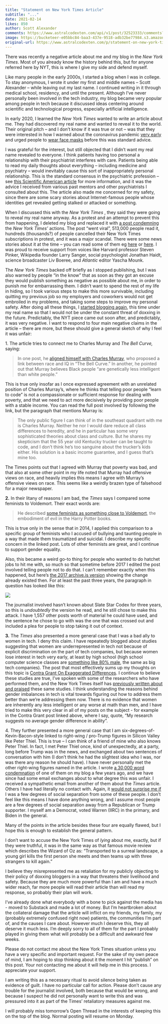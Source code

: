 ```yaml
---
title: "Statement on New York Times Article"
subtitle: "..."
date: 2021-02-14
likes: 850
author: Scott Alexander
comments: https://www.astralcodexten.com/api/v1/post/32523333/comments?&all_comments=true
image: https://bucketeer-e05bbc84-baa3-437e-9518-adb32be77984.s3.amazonaws.com/public/images/f79365ba-cfb1-4887-ba59-d167e4cf62f1_480x393.jpeg
original-url: https://www.astralcodexten.com/p/statement-on-new-york-times-article
---
```

There was recently a negative article about me and my blog in the _New York Times_. Most of you already know the history behind this, but for anyone referred here by NYT, this is where I give my side and defend myself. 

Like many people in the early 2000s, I started a blog when I was in college. To stay anonymous, I wrote it under my first and middle names – Scott Alexander – while leaving out my last name. I continued writing in it through medical school, residency, and until the present. Although I’ve never personally been involved in the tech industry, my blog became very popular among people in tech because it discussed ideas centering around scientific and technological progress, especially artificial intelligence.

In early 2020, I learned the  _New York Times_ wanted to write an article about me. They had discovered my real name and wanted to reveal it to the world. Their original pitch – and I don’t know if it was true or not – was that they were interested in how I warned about the coronavirus pandemic [very early](https://slatestarcodex.com/2020/03/02/coronavirus-links-speculation-open-thread/) and urged people to [wear face masks](https://slatestarcodex.com/2020/03/23/face-masks-much-more-than-you-wanted-to-know/) before this was standard advice.

I was grateful for the interest, but still objected that I didn’t want my real name revealed to everyone. I think patients having too personal a relationship with their psychiatrist interferes with care. Patients being able to read my daily thoughts about everything – including medicine and psychiatry – would inevitably cause this sort of inappropriately personal relationship. This is the standard consensus in the psychiatric profession – see [this Scientific American article](https://webcache.googleusercontent.com/search?q=cache:rcPcxd0-nqQJ:https://blogs.scientificamerican.com/mind-guest-blog/why-psychiatrists-don-t-share-personal-information-with-patients/) for more information, and it was the advice I received from various past mentors and other psychiatrists I consulted about this. The article also made me concerned for my safety, since there are some scary stories about Internet-famous people whose identities get revealed getting stalked or attacked or something.

When I discussed this with the  _New York Times_ , they said they were going to reveal my real name anyway. As a protest and an attempt to prevent this from happening, I deleted my blog and replaced it with [a post condemning](https://slatestarcodex.com/2020/06/22/nyt-is-threatening-my-safety-by-revealing-my-real-name-so-i-am-deleting-the-blog/) the  _New York Times’_ actions. The post “went viral”, 513,000 people read it, hundreds (thousands?) of people cancelled their New York Times subscriptions in protest, and it was a major scandal. There were some news stories about it at the time – you can read some of them eg [here](https://www.newyorker.com/culture/annals-of-inquiry/slate-star-codex-and-silicon-valleys-war-against-the-media) or [here](https://www.coindesk.com/i-failed-terribly-at-keeping-my-identity-secret-scott-alexander-on-the-value-of-pseudonymity). I was proud to receive support from voices like Harvard professor Steven Pinker, Wikipedia founder Larry Sanger, social psychologist Jonathan Haidt, science broadcaster Liv Boeree, and  _Atlantic_ editor Yascha Mounk.

The  _New York Times_ backed off briefly as I stopped publishing, but I was also warned by people “in the know” that as soon as they got an excuse they would publish something as negative as possible about me, in order to punish me for embarrassing them. I didn’t want to spend the rest of my life in hiding, so I took various steps to make this more survivable, including quitting my previous job so my employers and coworkers would not get embroiled in my problems, and taking some steps to improve my personal safety. After doing all these things, I [started blogging again](https://astralcodexten.substack.com/p/still-alive), this time under my real name so that I would not be under the constant threat of doxxing in the future. Predictably, the NYT piece came out soon after, and predictably, it was very negative. I want to respond to four main negative claims in the article – there are more, but these should give a general sketch of why I feel it was unfair:

1\. The article tries to connect me to Charles Murray and _The Bell Curve,_ saying:

> In one post, he [aligned himself with Charles Murray](https://slatestarcodex.com/2016/05/23/three-great-articles-on-poverty-and-why-i-disagree-with-all-of-them/), who proposed a link between race and IQ in “The Bell Curve.” In another, he pointed out that Murray believes Black people “are genetically less intelligent than white people.”

This is true only insofar as I once expressed agreement with an unrelated position of Charles Murray’s, where he thinks that telling poor people “learn to code” is not a compassionate or sufficient response for dealing with poverty, and that we need to act more decisively by providing poor people with a stable income. You can read the full post involved by following the link, but the paragraph that mentions Murray is:

> The only public figure I can think of in the southeast quadrant with me is Charles Murray. Neither he nor I would dare reduce all class differences to heredity, and he in particular has some very sophisticated theories about class and culture. But he shares my skepticism that the 55 year old Kentucky trucker can be taught to code, and I don’t think he’s too sanguine about the trucker’s kids either. His solution is a basic income guarantee, and I guess that’s mine too.

The Times points out that I agreed with Murray that poverty was bad, and that also at some other point in my life noted that Murray had offensive views on race, and heavily implies this means I agree with Murray’s offensive views on race. This seems like a weirdly brazen type of falsehood for a major newspaper.

**2.** In their litany of reasons I am bad, the _Times_ says I compared some feminists to Voldemort. Their exact words are:

> He described [some feminists as something close to Voldemort](https://slatestarcodex.com/2014/08/31/radicalizing-the-romanceless/), the embodiment of evil in the Harry Potter books. 

This is true only in the sense that in 2014, I applied this comparison to a specific group of feminists who I accused of bullying and taunting people in a way that made them traumatized and suicidal. I describe my specific concern in the linked post. Lots of other feminists are great, and I continue to support gender equality.

Also, this became a weird go-to thing for people who wanted to do hatchet jobs to hit me with, so much so that sometime before 2017 I edited the post involved telling people not to do that. I can’t remember exactly when this happened, but here’s [the 2017 archive.is version](https://archive.is/1kSM7) showing the change already existed then. For at least the past three years, the paragraph in question has looked like this:

[![](https://substackcdn.com/image/fetch/w_1456,c_limit,f_auto,q_auto:good,fl_progressive:steep/https%3A%2F%2Fbucketeer-e05bbc84-baa3-437e-9518-adb32be77984.s3.amazonaws.com%2Fpublic%2Fimages%2F886e41a4-cc22-4a9b-96b0-11fbf6ff4c93_683x249.png)](https://substackcdn.com/image/fetch/f_auto,q_auto:good,fl_progressive:steep/https%3A%2F%2Fbucketeer-e05bbc84-baa3-437e-9518-adb32be77984.s3.amazonaws.com%2Fpublic%2Fimages%2F886e41a4-cc22-4a9b-96b0-11fbf6ff4c93_683x249.png)

The journalist involved hasn’t known about Slate Star Codex for three years, so this is _undoubtedly_ the version he read, and he still chose to make this attack. I have 1,557 other posts worth of material he could have used, and the sentence he chose to go with was the one that was crossed out and included a plea for people to stop taking it out of context.

**3.** The _Times_ also presented a more general case that I was a bad ally to women in tech. I deny this claim. I have repeatedly blogged about studies suggesting that women are underrepresented in tech not because of explicit discrimination on the part of tech companies, but because women lose interest in tech very early, at least by high school (high school computer science classes are [something like 80% male](https://www.ncwit.org/infographic/3435), the same as big tech companies). The post that most effectively sums up my thoughts on this topic is [Contra Grant On Exaggerated Differences](https://slatestarcodex.com/2017/08/07/contra-grant-on-exaggerated-differences/). I continue to believe these studies are true, I’ve spoken with some of the researchers who have performed them, and the New York Times itself has [previously written about and praised](https://www.nytimes.com/2010/06/15/science/15tier.html) these same studies. I think understanding the reasons behind gender imbalances in tech is vital towards figuring out how to address them better than we’re addressing them now. There is no evidence that women are inherently any less intelligent or any worse at math than men, and I have tried to make this very clear in all of my posts on the subject - for example in the Contra Grant post linked above, where I say, quote, “My research suggests no average gender difference in ability”.

4\. They further presented a more general case that I am six-degrees-of-Kevin-Bacon-style linked to right-wing / pro-Trump figures in Silicon Valley like Peter Thiel. This is true – I can think of a friend of mine who also knows Peter Thiel. In fact, I met Peter Thiel once, kind of unexpectedly, at a party, long before Trump was in the news, and exchanged about two sentences of conversation with him (I don’t think he had the slightest idea who I was, nor was there any reason he should have). I have never personally met the other right-wing figures named in the article. I wrote [a 30,000 word condemnation](https://slatestarcodex.com/2013/10/20/the-anti-reactionary-faq/) of one of them on my blog a few years ago, and we have since had some email exchanges about to what degree this was unfair. I received a sympathetic email from another of them about the  _Times_ article. Others I have had literally no contact with. Again, it [would not surprise me if](https://www.theonion.com/kevin-bacon-linked-to-al-qaeda-1819566633) I was a few degrees of social separation from some of these people. I don’t feel like this means I have done anything wrong, and I assume most people are a few degrees of social separation away from a Republican or Trump supporter. I myself am a Democrat, voted Warren (IIRC) in the primary, and Biden in the general.

Many of the points in the article besides these four are equally flawed, but I hope this is enough to establish the general pattern.

I don’t want to accuse the New York Times of _lying_ about me, exactly, but if they were truthful, it was in the same way as that famous movie review which describes the Wizard of Oz as: “Transported to a surreal landscape, a young girl kills the first person she meets and then teams up with three strangers to kill again.” 

I believe they misrepresented me as retaliation for my publicly objecting to their policy of doxxing bloggers in a way that threatens their livelihood and safety. Because they are much more powerful than I am and have a much wider reach, far more people will read their article than will read my response, so probably their plan will work.

I’ve already done what everybody with a bone to pick against the media has - moved to Substack and made a lot of money. But I’m heartbroken about the collateral damage that the article will inflict on my friends, my family, my (probably extremely confused right now) patients, the communities I’m part of, and the causes I care about. However much I deserve this, they all deserve it much less. I’m deeply sorry to all of them for the part I probably played in giving them what will probably be a difficult and awkward few weeks. 

Please do not contact me about the New York Times situation unless you have a very specific and important request. For the sake of my own peace of mind, I am hoping to stop thinking about it the moment I hit “publish” on this post. Your not contacting me about it will help me in this process. I appreciate your support.

I am writing this as a necessary ritual to avoid silence being taken as evidence of guilt. I have no particular call for action. Please don’t cause any trouble for the journalist involved, both because that would be wrong, and because I suspect he did not personally want to write this and was pressured into it as part of the Times’ retaliatory measures against me.

I will probably miss tomorrow’s Open Thread in the interests of keeping this on the top of the blog. Normal posting will resume on Monday.
